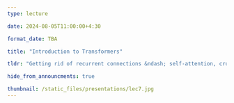 ```yaml
---
type: lecture

date: 2024-08-05T11:00:00+4:30

format_date: TBA

title: "Introduction to Transformers"

tldr: "Getting rid of recurrent connections &ndash; self-attention, cross-attention, postional embeddings."

hide_from_announcments: true

thumbnail: /static_files/presentations/lec7.jpg
---
```


<!-- Other additional contents using markdown -->

